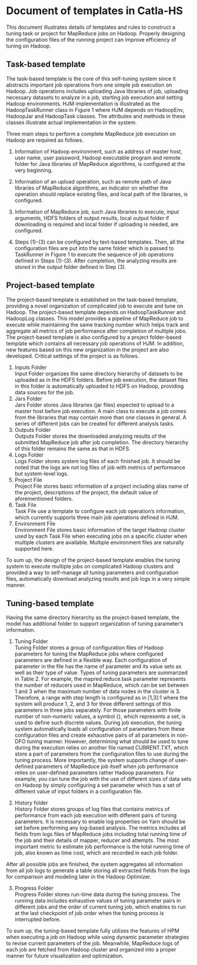 # Document of templates in Catla-HS
This document illustrates details of templates and rules to construct a tuning task or project for MapReduce jobs on Hadoop. Properly designing the configuration files of the running project can improve efficiency of tuning on Hadoop. 

## Task-based template

The task-based template is the core of this self-tuning system since it abstracts important job operations from one simple job execution on Hadoop. Job operations includes uploading Java libraries of job, uploading necessary datasets to analyze in a job, starting job execution and setting Hadoop environments. HJM implementation is illustrated as the HadoopTaskRunner class in Figure 1 where HJM depends on HadoopEnv, HadoopJar and HadoopTask classes. The attributes and methods in these classes illustrate actual implementation in the system. 

Three main steps to perform a complete MapReduce job execution on Hadoop are required as follows. 
1)	Information of Hadoop environment, such as address of master host, user name, user password, Hadoop executable program and remote folder for Java libraries of MapReduce algorithms, is configured at the very beginning. 

2)	Information of an upload operation, such as remote path of Java libraries of MapReduce algorithms, an indicator on whether the operation should replace existing files, and local path of the libraries, is configured. 

3)	Information of MapReduce job, such Java libraries to execute, input arguments, HDFS folders of output results, local output folder if downloading is required and local folder if uploading is needed, are configured. 

4)	Steps (1)-(3) can be configured by text-based templates. Then, all the configuration files are put into the same folder which is passed to TaskRunner in Figure 1 to execute the sequence of job operations defined in Steps (1)-(3). After completion, the analyzing results are stored in the output folder defined in Step (3). 

## Project-based template
The project-based template is established on the task-based template, providing a novel organization of complicated job to execute and tune on Hadoop. The project-based template depends on HadoopTaskRunner and HadoopLog classes. This model provides a pipeline of MapReduce job to execute while maintaining the same tracking number which helps track and aggregate all metrics of job performance after completion of multiple jobs. The project-based template is also configured by a project folder-based template which contains all necessary job operations of HJM. In addition, new features based on this new organization in the project are also developed. Critical settings of the project is as follows. <br/>
1)	Inputs Folder<br/>
Input Folder organizes the same directory hierarchy of datasets to be uploaded as in the HDFS folders. Before job execution, the dataset files in this folder is automatically uploaded to HDFS on Hadoop, providing data sources for the job. 
2)	Jars Folder<br/>
Jars Folder stores Java libraries (jar files) expected to upload to a master host before job execution. A main class to execute a job comes from the libraries that may contain more than one classes in general. A series of different jobs can be created for different analysis tasks. 
3)	Outputs Folder<br/>
Outputs Folder stores the downloaded analyzing results of the submitted MapReduce job after job completion. The directory hierarchy of this folder remains the same as that in HDFS. 
4)	Logs Folder<br/>
Logs Folder stores system log files of each finished job. It should be noted that the logs are not log files of job with metrics of performance but system-level logs. 
5)	Project File<br/>
Project File stores basic information of a project including alias name of the project, descriptions of the project, the default value of aforementioned folders. 
6)	Task File<br/>
Task File use a template to configure each job operation’s information, which currently supports three main job operations defined in HJM. 
7)	Environment File<br/>
Environment File stores basic information of the target Hadoop cluster used by each Task File when executing jobs on a specific cluster when multiple clusters are available. Multiple environment files are naturally supported here. 

To sum up, the design of the project-based template enables the tuning system to execute multiple jobs on complicated Hadoop clusters and provided a way to self-manage all tuning parameters and configuration files, automatically download analyzing results and job logs in a very simple manner. 

## Tuning-based template
 Having the same directory hierarchy as the project-based template, the model has additional folder to support organization of tuning parameter’s information. 
1) Tuning Folder<br/>
Tuning Folder stores a group of configuration files of Hadoop parameters for tuning the MapReduce jobs where configured parameters are defined in a flexible way. Each configuration of parameter in the file has the name of parameter and its value sets as well as their type of value. Types of tuning parameters are summarized in Table 2. For example, the mapred.reduce.task parameter represents the number of reducers used in MapReduce, which can be set between 1 and 3 when the maximum number of data nodes in the cluster is 3. Therefore, a range with step length is configured as in [1,3]:1 where the system will produce 1, 2, and 3 for three different settings of this parameters in three jobs separately. For those parameters with finite number of non-numeric values, a symbol {}, which represents a set, is used to define such discrete values. During job execution, the tuning system automatically loads all configuration of parameters from these configuration files and create exhaustive pairs of all parameters in non-DFO tuning manner. However, determining what should be used to tune during the execution relies on another file named CURRENT.TXT, which store a part of parameters from the configuration files to use during the tuning process. 
More importantly, the system supports change of user-defined parameters of MapReduce job itself when job performance relies on user-defined parameters rather Hadoop parameters. For example, you can tune the job with the use of different sizes of data sets on Hadoop by simply configuring a set parameter which has a set of different value of input folders in a configuration file. 

2) History folder <br/>
History Folder stores groups of log files that contains metrics of performance from each job execution with different pairs of tuning parameters. It is necessary to enable log properties on Yarn should be set before performing any log-based analysis. The metrics includes all fields from logs files of MapReduce jobs including total running time of the job and their details of mapper, reducer and attempts. The most important metric to estimate job performance is the total running time of job, also known as time cost, which are recorded in each job folder. 
 
After all possible jobs are finished, the system aggregates all information from all job logs to generate a table storing all extracted fields from the logs for comparison and modeling later in the Hadoop Optimizer. 

3)	Progress Folder<br/>
Progress Folder stores run-time data during the tuning process. The running data includes exhaustive values of tuning parameter pairs in different jobs and the order of current tuning job, which enables to run at the last checkpoint of job order when the tuning process is interrupted before. 

To sum up, the tuning-based template fully utilizes the features of HPM when executing a job on Hadoop while using dynamic parameter strategies to revise current parameters of the job. Meanwhile, MapReduce logs of each job are fetched from Hadoop cluster and organized into a proper manner for future visualization and optimization. 



